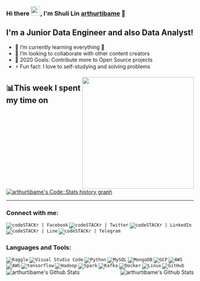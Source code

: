 ### Hi there <img src="https://media.giphy.com/media/hvRJCLFzcasrR4ia7z/giphy.gif" width="25px">, I'm Shuli Lin  [arthurtibame][website] 👋

## I'm a Junior Data Engineer and also Data Analyst!
- 🔭 I’m currently learning everything 🤣
- 👯 I’m looking to collaborate with other content creators
- 🥅 2020 Goals: Contribute more to Open Source projects
- ⚡ Fun fact: I love to self-studying and solving problems

<div class="row">
  <div class="col-lg-6 text-mid">
    <img align="right" src="https://i.pinimg.com/originals/28/02/00/28020003d4a493c78d8202ba6c35f179.gif" width="300"/>
  </div>
</div>

## 📊This week I spent my time on

<div class="row">
  <div class="col-lg-6 text-right">
    <a href="https://codestats.net/users/arthurtibame">
      <img src='https://arthurtibame-code-stats.herokuapp.com/history-graph/arthurtibame?width=500&height=300&timezone=08:00&history_days=14&max_languages=15&language_colors=[%223e4053%22,%22f15854%22,%225da5da%22,%22faa43a%22,%2260bd68%22,%22f17cb0%22,%22b2912f%22,%22decf3f%22,%22b276b2%22,%22808080%22]' alt="arthurtibame's Code::Stats history graph" />
    </a>
  </div>
</div>

---

### Connect with me:
<code>[<img align="left" alt="codeSTACKr | Facebook" src="https://www.vectorlogo.zone/logos/facebook/facebook-ar21.svg" />][website]</code>
<code>[<img align="left" alt="codeSTACKr | Twitter" src="https://www.vectorlogo.zone/logos/twitter/twitter-ar21.svg" />][twitter]</code>
<code>[<img align="left" alt="codeSTACKr | LinkedIn"  src="https://www.vectorlogo.zone/logos/linkedin/linkedin-ar21.svg" />][linkedin]</code>
<code>[<img align="left" alt="codeSTACKr | Line" src="https://www.vectorlogo.zone/logos/line/line-ar21.svg" />][line]</code>
<code>[<img align="left" alt="codeSTACKr | Telegram" src="https://www.vectorlogo.zone/logos/telegram/telegram-ar21.svg" />][telegram]</code>

<br>
<br>

### Languages and Tools:

<code>[<img align="left" alt="Kaggle" src="https://www.vectorlogo.zone/logos/kaggle/kaggle-ar21.svg" />][kaggle]</code>
<code>[<img align="left" alt="Visual Studio Code" src="https://www.vectorlogo.zone/logos/visualstudio_code/visualstudio_code-ar21.svg" />][website]</code>
<code>[<img align="left" alt="Python" src="https://www.vectorlogo.zone/logos/python/python-ar21.svg" />][website]</code>
<code>[<img align="left" alt="MySQL" src="https://www.vectorlogo.zone/logos/mysql/mysql-ar21.svg" />][website]</code>
<code>[<img align="left" alt="MongoDB" src="https://www.vectorlogo.zone/logos/mongodb/mongodb-ar21.svg" />][website]</code>
<code>[<img align="left" alt="GCP"  src="https://www.vectorlogo.zone/logos/google_cloud/google_cloud-ar21.svg" />][website]</code>
<code>[<img align="left" alt="AWS" src="https://www.vectorlogo.zone/logos/amazon_aws/amazon_aws-icon.svg" />][website]</code>
<code>[<img align="left" alt="AWS" src="https://www.vectorlogo.zone/logos/pytorch/pytorch-ar21.svg" />][website]</code>
<code>[<img align="left" alt="tensorflow" src="https://www.vectorlogo.zone/logos/tensorflow/tensorflow-ar21.svg" />][website]</code>
<code>[<img align="left" alt="Hadoop" src="https://www.vectorlogo.zone/logos/apache_hadoop/apache_hadoop-ar21.svg" />][website]</code>
<code>[<img align="left" alt="Spark"  src="https://www.vectorlogo.zone/logos/apache_spark/apache_spark-ar21.svg" />][website]</code>
<code>[<img align="left" alt="Kafka"  src="https://www.vectorlogo.zone/logos/apache_kafka/apache_kafka-ar21.svg" />][website]</code>
<code>[<img align="left" alt="Docker"  src="https://www.vectorlogo.zone/logos/docker/docker-ar21.svg" />][website]</code>
<code>[<img align="left" alt="Linux" src="https://www.vectorlogo.zone/logos/ubuntu/ubuntu-ar21.svg" />][website]</code>
<code>[<img align="left" alt="GitHub"  src="https://www.vectorlogo.zone/logos/github/github-ar21.svg" />][website]</code>


<img align="left" alt="arthurtibame's Github Stats" src="https://github-readme-stats.codestackr.vercel.app/api?username=arthurtibame&show_icons=true&hide_border=true" />

<img align="right" alt="arthurtibame's Github Stats" src="https://github-readme-stats.vercel.app/api/top-langs/?username=arthurtibame" />


[website]: http://arthurtibame.tk
[linkedin]: https://www.linkedin.com/in/shuli-lin-1679a9152
[twitter]: https://twitter.com/arthur4410
[line]: https://line.me/ti/p/zJUO6aAEyf
[telegram]: https://t.me/Lin_shu_li
[kaggle]: https://www.kaggle.com/arthur8485
[facebook]: https://www.facebook.com/shuli.lin1/
